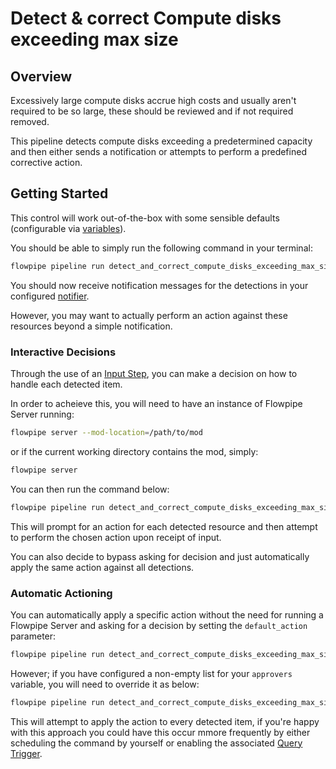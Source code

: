 # Detect & correct Compute disks exceeding max size

## Overview

Excessively large compute disks accrue high costs and usually aren't required to be so large, these should be reviewed and if not required removed.

This pipeline detects compute disks exceeding a predetermined capacity and then either sends a notification or attempts to perform a predefined corrective action.

## Getting Started

This control will work out-of-the-box with some sensible defaults (configurable via [variables](https://flowpipe.io/docs/build/mod-variables)).

You should be able to simply run the following command in your terminal:
```sh
flowpipe pipeline run detect_and_correct_compute_disks_exceeding_max_size
```

You should now receive notification messages for the detections in your configured [notifier](https://flowpipe.io/docs/reference/config-files/notifier).

However, you may want to actually perform an action against these resources beyond a simple notification.

### Interactive Decisions

Through the use of an [Input Step](https://flowpipe.io/docs/build/input), you can make a decision on how to handle each detected item.

In order to acheieve this, you will need to have an instance of Flowpipe Server running:
```sh
flowpipe server --mod-location=/path/to/mod
```
or if the current working directory contains the mod, simply:
```sh
flowpipe server
```

You can then run the command below:
```sh
flowpipe pipeline run detect_and_correct_compute_disks_exceeding_max_size --host local --arg='approvers=["default"]'
```

This will prompt for an action for each detected resource and then attempt to perform the chosen action upon receipt of input.

You can also decide to bypass asking for decision and just automatically apply the same action against all detections.

### Automatic Actioning

You can automatically apply a specific action without the need for running a Flowpipe Server and asking for a decision by setting the `default_action` parameter:
```sh
flowpipe pipeline run detect_and_correct_compute_disks_exceeding_max_size --arg='default_action="snapshot_and_delete_disk"'
```

However; if you have configured a non-empty list for your `approvers` variable, you will need to override it as below:
```sh
flowpipe pipeline run detect_and_correct_compute_disks_exceeding_max_size --arg='approvers=[]' --arg='default_action="snapshot_and_delete_disk"'
```

This will attempt to apply the action to every detected item, if you're happy with this approach you could have this occur mmore frequently by either scheduling the command by yourself or enabling the associated [Query Trigger](https://hub.flowpipe.io/mods/turbot/gcp_thrifty/triggers/gcp_thrifty.trigger.query.detect_and_correct_compute_disk_exceeding_max_size).
